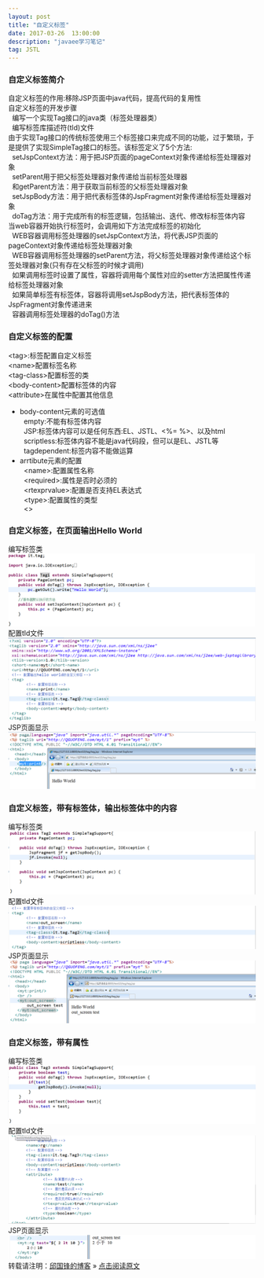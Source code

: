 ```yaml
---
layout: post
title: "自定义标签"
date: 2017-03-26  13:00:00
description: "javaee学习笔记"
tag: JSTL 
---
```

### 自定义标签简介
自定义标签的作用:移除JSP页面中java代码，提高代码的复用性<br />
自定义标签的开发步骤<br />
&nbsp;&nbsp;编写一个实现Tag接口的java类（标签处理器类）<br />
&nbsp;&nbsp;编写标签库描述符(tld)文件<br />
由于实现Tag接口的传统标签使用三个标签接口来完成不同的功能，过于繁琐，于是提供了实现SimpleTag接口的标签。该标签定义了5个方法:<br />
&nbsp;&nbsp;setJspContext方法：用于把JSP页面的pageContext对象传递给标签处理器对象<br />
&nbsp;&nbsp;setParent用于把父标签处理器对象传递给当前标签处理器<br />
&nbsp;&nbsp;和getParent方法：用于获取当前标签的父标签处理器对象<br />
&nbsp;&nbsp;setJspBody方法：用于把代表标签体的JspFragment对象传递给标签处理器对象<br />
&nbsp;&nbsp;doTag方法：用于完成所有的标签逻辑，包括输出、迭代、修改标标签体内容<br />
当web容器开始执行标签时，会调用如下方法完成标签的初始化<br />
&nbsp;&nbsp;WEB容器调用标签处理器的setJspContext方法，将代表JSP页面的pageContext对象传递给标签处理器对象<br />
&nbsp;&nbsp;WEB容器调用标签处理器的setParent方法，将父标签处理器对象传递给这个标签处理器对象(只有存在父标签的时候才调用)<br />
&nbsp;&nbsp;如果调用标签时设置了属性，容器将调用每个属性对应的setter方法把属性传递给标签处理器对象<br />
&nbsp;&nbsp;如果简单标签有标签体，容器将调用setJspBody方法，把代表标签体的JspFragment对象传递进来<br />
&nbsp;&nbsp;容器调用标签处理器的doTag()方法<br />
### 自定义标签的配置
&lt;tag&gt;:标签配置自定义标签<br />
&lt;name&gt;配置标签名称<br />
&lt;tag-class&gt;配置标签的类<br />
&lt;body-content&gt;配置标签体的内容<br />
&lt;attribute&gt;在属性中配置其他信息<br />
* body-content元素的可选值<br />
&nbsp;&nbsp;empty:不能有标签体内容<br />
&nbsp;&nbsp;JSP:标签体内容可以是任何东西:EL、JSTL、&lt;%= %&gt;、以及html<br />
&nbsp;&nbsp;scriptless:标签体内容不能是java代码段，但可以是EL、JSTL等<br />
&nbsp;&nbsp;tagdependent:标签内容不能做运算<br />
* arrtibute元素的配置<br />
&nbsp;&nbsp;&lt;name&gt;:配置属性名称<br />
&nbsp;&nbsp;&lt;required&gt;:属性是否时必须的<br />
&nbsp;&nbsp;&lt;rtexprvalue&gt;:配置是否支持EL表达式<br />
&nbsp;&nbsp;&lt;type&gt;:配置属性的类型<br />
&nbsp;&nbsp;&lt;&gt;<br />
### 自定义标签，在页面输出Hello World
编写标签类<br />
![no](/assets/active_images/javaweb/JSTL/18.png)
配置tld文件<br />
![no](/assets/active_images/javaweb/JSTL/19.png)
JSP页面显示
![no](/assets/active_images/javaweb/JSTL/20.png)
### 自定义标签，带有标签体，输出标签体中的内容
编写标签类<br />
![no](/assets/active_images/javaweb/JSTL/21.png)
配置tld文件<br />
![no](/assets/active_images/javaweb/JSTL/22.png)
JSP页面显示<br />
![no](/assets/active_images/javaweb/JSTL/23.png)
### 自定义标签，带有属性
编写标签类<br />
![no](/assets/active_images/javaweb/JSTL/24.png)
配置tld文件<br />
![no](/assets/active_images/javaweb/JSTL/25.png)
JSP页面显示<br />
![no](/assets/active_images/javaweb/JSTL/26.png)
<br />
转载请注明：[邱国锋的博客](http://qiuguofeng.com) » [点击阅读原文](http://qiuguofeng.com/2017/03/自定义标签/)

